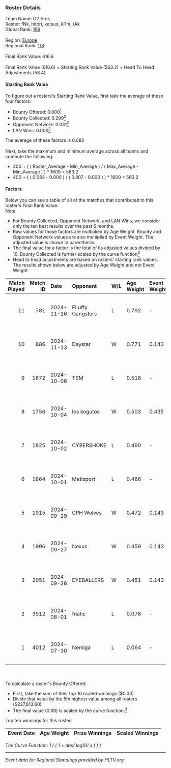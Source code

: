 ### Roster Details<br />
Team Name: G2 Ares<br />
Roster: fNk, hitori, ketsuo, kl1m, tAk<br />
Global Rank: [196](../../standings_global_2025_01_16.md)<br />
<br />
Region: [Europe]( ../../standings_europe_2025_01_16.md)<br />
Regional Rank: [118]( ../../standings_europe_2025_01_16.md)<br />
<br />
Final Rank Value:  616.6<br />
<br />
Final Rank Value (616.6) = Starting Rank Value (563.2) + Head To Head Adjustments (53.4)<br />

#### Starting Rank Value<br />
To figure out a rosters's Starting Rank Value, first take the average of these four factors:<br />
- Bounty Offered: 0.000[<sup>1</sup>](#table2)
- Bounty Collected: 0.299[<sup>2</sup>](#table1)
- Opponent Network: 0.031[<sup>2</sup>](#table1)
- LAN Wins: 0.000[<sup>2</sup>](#table1)

The average of these factors is 0.082<br />
<br />
Next, take the maximum and minimum average across all teams and compute the following:<br />
- 400 + ( ( Roster_Average - Min_Average ) / ( Max_Average - Min_Average ) ) * 1600 = 563.2
- 400 + ( ( 0.082 - 0.000 ) / ( 0.807 - 0.000 ) ) * 1600 = 563.2


#### Factors<br />
Below you can see a table of all of the matches that contributed to this roster's Final Rank Value.<br />
Note:<br />

- For Bounty Collected, Opponent Network, and LAN Wins, we consider only the ten best results over the past 6 months.
- Raw values for those factors are multiplied by Age Weight. Bounty and Opponent Network values are also multiplied by Event Weight. The adjusted value is shown in parenthesis.
- The final value for a factor is the total of its adjusted values divided by 10. Bounty Collected is further scaled by the curve function[<sup>3</sup>](#curveFunction)
- Head to head adjustments are based on rosters' starting rank values. The results shown below are adjusted by Age Weight and not Event Weight
<span id="table1"></span><br />


| Match Played | Match ID | Date       | Opponent         | W/L | Age Weight | Event Weight | Bounty Collected | Opponent Network | LAN Wins  | H2H Adj. | Roster                         |
| -: | -: | :- | :- | :- | :- | :- | :- | :- | :- | -: | :- |
|           11 |      781 | 2024-11-16 | FLuffy Gangsters | L   | 0.792      | -            | -                | -                | -         |    -7.99 | fNk, hitori, ketsuo, kl1m, tAk |
|           10 |      886 | 2024-11-13 | Daystar          | W   | 0.771      | 0.143        | 0.001 (0.000)    | 0.065 (0.007)    | 0 (0.000) |    14.71 | fNk, hitori, ketsuo, kl1m, tAk |
|            9 |     1672 | 2024-10-06 | TSM              | L   | 0.518      | -            | -                | -                | -         |    -2.37 | fNk, hitori, kl1m, tAk, xezr   |
|            8 |     1756 | 2024-10-04 | los kogutos      | W   | 0.503      | 0.435        | 0.072 (0.016)    | 0.843 (0.184)    | 0 (0.000) |    14.78 | fNk, hitori, kl1m, tAk, xezr   |
|            7 |     1825 | 2024-10-02 | CYBERSHOKE       | L   | 0.490      | -            | -                | -                | -         |    -2.89 | fNk, hitori, kl1m, tAk, xezr   |
|            6 |     1864 | 2024-10-01 | Metizport        | L   | 0.486      | -            | -                | -                | -         |    -0.27 | fNk, hitori, kl1m, tAk, xezr   |
|            5 |     1915 | 2024-09-29 | CPH Wolves       | W   | 0.472      | 0.143        | 0.004 (0.000)    | 0.357 (0.024)    | 0 (0.000) |    11.77 | fNk, hitori, kl1m, tAk, xezr   |
|            4 |     1996 | 2024-09-27 | Nexus            | W   | 0.459      | 0.143        | 0.401 (0.026)    | 0.765 (0.050)    | 0 (0.000) |    14.27 | fNk, hitori, kl1m, tAk, xezr   |
|            3 |     2051 | 2024-09-26 | EYEBALLERS       | W   | 0.451      | 0.143        | 0.038 (0.002)    | 0.661 (0.043)    | 0 (0.000) |    11.50 | fNk, hitori, kl1m, tAk, xezr   |
|            2 |     3912 | 2024-08-01 | fnatic           | L   | 0.078      | -            | -                | -                | -         |    -0.09 | d0jca, fNk, hitori, tAk, xezr  |
|            1 |     4012 | 2024-07-30 | Nemiga           | L   | 0.064      | -            | -                | -                | -         |    -0.04 | d0jca, fNk, hitori, tAk, xezr  |

<br />
<span id="table2"></span><br />
To calculate a roster's Bounty Offered:<br />

- First, take the sum of their top 10 scaled winnings ($0.00)
- Divide that value by the 5th highest value among all rosters ($227,813.60)
- The final value (0.00) is scaled by the curve function.[<sup>3</sup>](#curveFunction)

Top ten winnings for this roster:<br />

| Event Date | Age Weight | Prize Winnings | Scaled Winnings |
| :- | -: | :- | :- |


<span id="curveFunction"></span>_The Curve Function: 1 / ( 1 + abs( log10( x ) ) )_<br />

---
_Event data for Regional Standings provided by HLTV.org_<br />
